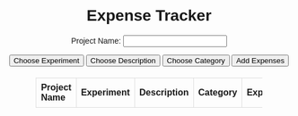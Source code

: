 <!DOCTYPE html>
<html lang="en">
<head>
  <meta charset="UTF-8">
  <meta name="viewport" content="width=device-width, initial-scale=1.0">
  <title>Expense Tracker</title>
  <style>
    body {
      font-family: Arial, sans-serif;
      text-align: center;
    }

    input, button {
      margin: 5px;
    }

    table {
      margin: 20px auto;
      border-collapse: collapse;
      width: 80%;
    }

    th, td {
      border: 1px solid #ddd;
      padding: 8px;
      text-align: left;
    }
  </style>
</head>
<body>
  <h1>Expense Tracker</h1>

  <label for="projectName">Project Name:</label>
  <input type="text" id="projectName">
  
  <button onclick="chooseExperiment()">Choose Experiment</button>
  <button onclick="chooseDescription()">Choose Description</button>
  <button onclick="chooseCategory()">Choose Category</button>
  <button onclick="addExpenses()">Add Expenses</button>

  <table id="expenseTable">
    <thead>
      <tr>
        <th>Project Name</th>
        <th>Experiment</th>
        <th>Description</th>
        <th>Category</th>
        <th>Expenses</th>
        <th>Action</th>
      </tr>
    </thead>
    <tbody id="expenseTableBody">
      <!-- Data will be displayed here -->
    </tbody>
  </table>

  <script>
    function chooseExperiment() {
      let projectName = document.getElementById('projectName').value;
      let experiment = prompt('Enter experiment:');
      if (experiment) {
        addRow(projectName, experiment, '', '', '');
      }
    }

    function chooseDescription() {
      let projectName = document.getElementById('projectName').value;
      let description = prompt('Enter description:');
      if (description) {
        addRow(projectName, '', description, '', '');
      }
    }

    function chooseCategory() {
      let projectName = document.getElementById('projectName').value;
      let category = prompt('Enter category:');
      if (category) {
        addRow(projectName, '', '', category, '');
      }
    }

    function addExpenses() {
      let projectName = document.getElementById('projectName').value;
      let expenses = parseFloat(prompt('Enter expenses:'));
      if (!isNaN(expenses)) {
        addRow(projectName, '', '', '', expenses);
      }
    }

    function addRow(projectName, experiment, description, category, expenses) {
      let tableBody = document.getElementById('expenseTableBody');
      let newRow = tableBody.insertRow(-1);

      let cell1 = newRow.insertCell(0);
      let cell2 = newRow.insertCell(1);
      let cell3 = newRow.insertCell(2);
      let cell4 = newRow.insertCell(3);
      let cell5 = newRow.insertCell(4);
      let cell6 = newRow.insertCell(5);

      cell1.innerHTML = projectName;
      cell2.innerHTML = experiment;
      cell3.innerHTML = description;
      cell4.innerHTML = category;
      cell5.innerHTML = expenses;

      let editButton = document.createElement('button');
      editButton.innerHTML = 'Edit';
      editButton.onclick = function () {
        editRow(newRow);
      };

      let deleteButton = document.createElement('button');
      deleteButton.innerHTML = 'Delete';
      deleteButton.onclick = function () {
        tableBody.deleteRow(newRow.rowIndex);
      };

      cell6.appendChild(editButton);
      cell6.appendChild(deleteButton);
    }

    function editRow(row) {
      let cells = row.cells;
      document.getElementById('projectName').value = cells[0].innerHTML;
      let experiment = cells[1].innerHTML;
      let description = cells[2].innerHTML;
      let category = cells[3].innerHTML;
      let expenses = cells[4].innerHTML;

      if (experiment) {
        chooseExperiment();
      } else if (description) {
        chooseDescription();
      } else if (category) {
        chooseCategory();
      } else if (expenses) {
        addExpenses();
      }

      // After editing, remove the original row
      document.getElementById('expenseTableBody').removeChild(row);
    }
  </script>
</body>
</html>

